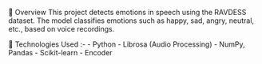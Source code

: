 🔹 Overview
    This project detects emotions in speech using the RAVDESS dataset. 
    The model classifies emotions such as happy, sad, angry, neutral, etc., based on voice recordings.


🔹 Technologies Used :-
    -  Python
    -  Librosa (Audio Processing)
    -  NumPy, Pandas
    -  Scikit-learn
    - Encoder